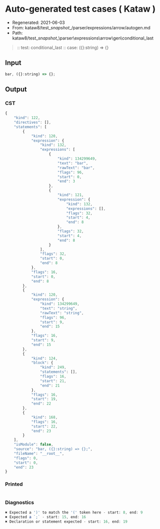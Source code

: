 # Auto-generated test cases ( Kataw )
- Regenerated: 2021-06-03
- From: kataw8/test\__snapshot__/parser/expressions/arrow/autogen.md
- Path: kataw8/test\__snapshot__\parser\expressions\arrow\gen\conditional_last
> :: test: conditional_last
> :: case: ({}:string) => {}
## Input

`````js
bar, ({}:string) => {};
`````
## Output

### CST

```javascript
{
    "kind": 122,
    "directives": [],
    "statements": [
        {
            "kind": 120,
            "expression": {
                "kind": 132,
                "expressions": [
                    {
                        "kind": 134299649,
                        "text": "bar",
                        "rawText": "bar",
                        "flags": 96,
                        "start": 0,
                        "end": 3
                    },
                    {
                        "kind": 121,
                        "expression": {
                            "kind": 132,
                            "expressions": [],
                            "flags": 32,
                            "start": 4,
                            "end": 8
                        },
                        "flags": 32,
                        "start": 4,
                        "end": 8
                    }
                ],
                "flags": 32,
                "start": 0,
                "end": 8
            },
            "flags": 16,
            "start": 0,
            "end": 8
        },
        {
            "kind": 120,
            "expression": {
                "kind": 134299649,
                "text": "string",
                "rawText": "string",
                "flags": 96,
                "start": 9,
                "end": 15
            },
            "flags": 16,
            "start": 9,
            "end": 15
        },
        {
            "kind": 124,
            "block": {
                "kind": 249,
                "statements": [],
                "flags": 16,
                "start": 21,
                "end": 21
            },
            "flags": 16,
            "start": 19,
            "end": 22
        },
        {
            "kind": 168,
            "flags": 16,
            "start": 22,
            "end": 23
        }
    ],
    "isModule": false,
    "source": "bar, ({}:string) => {};",
    "fileName": "__root__",
    "flags": 0,
    "start": 0,
    "end": 23
}
```

### Printed

```javascript

```

### Diagnostics

```javascript
✖ Expected a ')' to match the '(' token here - start: 8, end: 9
✖ Expected a `;` - start: 15, end: 16
✖ Declaration or statement expected - start: 16, end: 19

```

